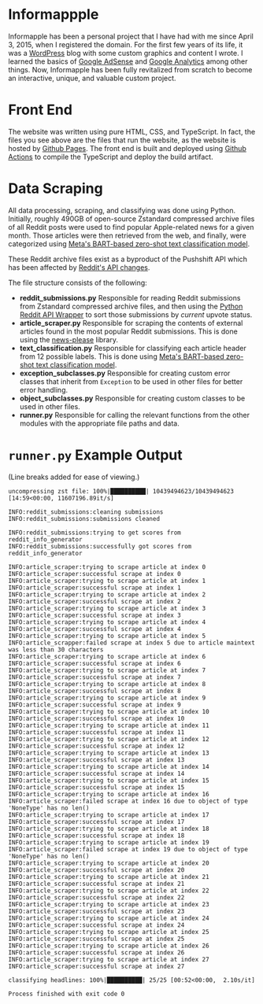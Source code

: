 # Informappple
Informapple has been a personal project that I have had with me since April 3, 2015, when I registered the domain. For the first few years of its life, it was a [WordPress](https://wordpress.com) blog with some custom graphics and content I wrote. I learned the basics of [Google AdSense](https://adsense.google.com/start) and [Google Analytics](https://developers.google.com/analytics) among other things. Now, Informapple has been fully revitalized from scratch to become an interactive, unique, and valuable custom project.

# Front End
The website was written using pure HTML, CSS, and TypeScript. In fact, the files you see above are the files that run the website, as the website is hosted by [Github Pages](https://pages.github.com). The front end is built and deployed using [Github Actions](https://docs.github.com/en/actions) to compile the TypeScript and deploy the build artifact.

# Data Scraping
All data processing, scraping, and classifying was done using Python. Initially, roughly 490GB of open-source Zstandard compressed archive files of all Reddit posts were used to find popular Apple-related news for a given month. Those articles were then retrieved from the web, and finally, were categorized using [Meta's BART-based zero-shot text classification model](https://huggingface.co/facebook/bart-large-mnli).

These Reddit archive files exist as a byproduct of the Pushshift API which has been affected by [Reddit's API changes](https://en.wikipedia.org/wiki/2023_Reddit_API_controversy).

The file structure consists of the following:
* **reddit_submissions.py**
Responsible for reading Reddit submissions from Zstandard compressed archive files, and then using the [Python Reddit API Wrapper](https://github.com/praw-dev/praw) to sort those submissions by *current* upvote status.
* **article_scraper.py**
Responsible for scraping the contents of external articles found in the most popular Reddit submissions. This is done using the [news-please](https://github.com/fhamborg/news-please) library.
* **text_classification.py**
Responsible for classifying each article header from 12 possible labels. This is done using [Meta's BART-based zero-shot text classification model](https://huggingface.co/facebook/bart-large-mnli).
* **exception_subclasses.py**
Responsible for creating custom error classes that inherit from `Exception` to be used in other files for better error handling.
* **object_subclasses.py**
Responsible for creating custom classes to be used in other files.
* **runner.py**
Responsible for calling the relevant functions from the other modules with the appropriate file paths and data.

# `runner.py` Example Output
(Line breaks added for ease of viewing.)
```
uncompressing zst file: 100%|██████████| 10439494623/10439494623 [14:59<00:00, 11607196.89it/s]

INFO:reddit_submissions:cleaning submissions
INFO:reddit_submissions:submissions cleaned

INFO:reddit_submissions:trying to get scores from reddit_info_generator
INFO:reddit_submissions:successfully got scores from reddit_info_generator

INFO:article_scraper:trying to scrape article at index 0
INFO:article_scraper:successful scrape at index 0
INFO:article_scraper:trying to scrape article at index 1
INFO:article_scraper:successful scrape at index 1
INFO:article_scraper:trying to scrape article at index 2
INFO:article_scraper:successful scrape at index 2
INFO:article_scraper:trying to scrape article at index 3
INFO:article_scraper:successful scrape at index 3
INFO:article_scraper:trying to scrape article at index 4
INFO:article_scraper:successful scrape at index 4
INFO:article_scraper:trying to scrape article at index 5
INFO:article_scrapper:failed scrape at index 5 due to article maintext was less than 30 characters
INFO:article_scraper:trying to scrape article at index 6
INFO:article_scraper:successful scrape at index 6
INFO:article_scraper:trying to scrape article at index 7
INFO:article_scraper:successful scrape at index 7
INFO:article_scraper:trying to scrape article at index 8
INFO:article_scraper:successful scrape at index 8
INFO:article_scraper:trying to scrape article at index 9
INFO:article_scraper:successful scrape at index 9
INFO:article_scraper:trying to scrape article at index 10
INFO:article_scraper:successful scrape at index 10
INFO:article_scraper:trying to scrape article at index 11
INFO:article_scraper:successful scrape at index 11
INFO:article_scraper:trying to scrape article at index 12
INFO:article_scraper:successful scrape at index 12
INFO:article_scraper:trying to scrape article at index 13
INFO:article_scraper:successful scrape at index 13
INFO:article_scraper:trying to scrape article at index 14
INFO:article_scraper:successful scrape at index 14
INFO:article_scraper:trying to scrape article at index 15
INFO:article_scraper:successful scrape at index 15
INFO:article_scraper:trying to scrape article at index 16
INFO:article_scraper:failed scrape at index 16 due to object of type 'NoneType' has no len()
INFO:article_scraper:trying to scrape article at index 17
INFO:article_scraper:successful scrape at index 17
INFO:article_scraper:trying to scrape article at index 18
INFO:article_scraper:successful scrape at index 18
INFO:article_scraper:trying to scrape article at index 19
INFO:article_scraper:failed scrape at index 19 due to object of type 'NoneType' has no len()
INFO:article_scraper:trying to scrape article at index 20
INFO:article_scraper:successful scrape at index 20
INFO:article_scraper:trying to scrape article at index 21
INFO:article_scraper:successful scrape at index 21
INFO:article_scraper:trying to scrape article at index 22
INFO:article_scraper:successful scrape at index 22
INFO:article_scraper:trying to scrape article at index 23
INFO:article_scraper:successful scrape at index 23
INFO:article_scraper:trying to scrape article at index 24
INFO:article_scraper:successful scrape at index 24
INFO:article_scraper:trying to scrape article at index 25
INFO:article_scraper:successful scrape at index 25
INFO:article_scraper:trying to scrape article at index 26
INFO:article_scraper:successful scrape at index 26
INFO:article_scraper:trying to scrape article at index 27
INFO:article_scraper:successful scrape at index 27

classifying headlines: 100%|██████████| 25/25 [00:52<00:00,  2.10s/it]

Process finished with exit code 0
```
